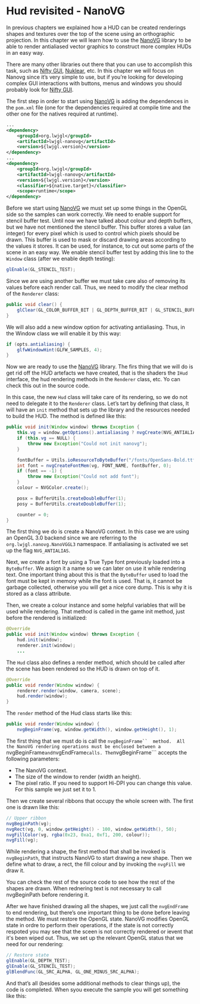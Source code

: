 # Hud revisited - NanoVG

In previous chapters we explained how a HUD can be created renderings shapes and textures over the top of the scene using an orthographic projection.  In this chapter we will learn how to use the [NanoVG](https://github.com/memononen/nanovg) library to be able to render antialiased vector graphics to construct more complex HUDs in an easy way.

There are many other libraries out there that you can use to accomplish this task, such as [Nifty GUI](https://github.com/nifty-gui/nifty-gui), [Nuklear](https://github.com/vurtun/nuklear), etc. In this chapter we will focus on Nanovg since it’s very simple to use, but if you’re looking for developing complex GUI interactions with buttons, menus and windows you should probably look for [Nifty GUI](https://github.com/nifty-gui/nifty-gui).

The first step in order to start using [NanoVG](https://github.com/memononen/nanovg) is adding the dependences in the ```pom.xml``` file (one  for the dependencies required at compile time and the other one for the natives required at runtime).

```xml
...
<dependency>
	<groupId>org.lwjgl</groupId>
	<artifactId>lwjgl-nanovg</artifactId>
	<version>${lwjgl.version}</version>
</dependency>
...
<dependency>
	<groupId>org.lwjgl</groupId>
	<artifactId>lwjgl-nanovg</artifactId>
	<version>${lwjgl.version}</version>
	<classifier>${native.target}</classifier>
	<scope>runtime</scope>
</dependency>
```

Before we start using [NanoVG](https://github.com/memononen/nanovg) we must set up some things in the OpenGL side so the samples can work correctly. We need to enable support for stencil buffer test. Until now we have talked about colour and depth buffers, but we have not mentioned the stencil buffer. This buffer stores a value (an integer) for every pixel which is used to control which pixels should be drawn. This buffer is used to mask or discard drawing areas according to the values it stores. It can be used, for instance, to cut out some parts of the scene in an easy way. We enable stencil buffer test by adding this line to the ```Window``` class (after we enable depth testing):

```java
glEnable(GL_STENCIL_TEST);
```

Since we are using another buffer we must take care also of removing its values before each render call. Thus, we need to modify the clear method of the ```Renderer``` class:

```java
public void clear() {
    glClear(GL_COLOR_BUFFER_BIT | GL_DEPTH_BUFFER_BIT | GL_STENCIL_BUFFER_BIT);
}
```

We will also add a new window option for activating antialiasing. Thus, in the Window class we will enable it by this way:

```java
if (opts.antialiasing) {
    glfwWindowHint(GLFW_SAMPLES, 4);
}
```

Now we are ready to use the [NanoVG](https://github.com/memononen/nanovg) library. The firs thing that we will do is get rid off the HUD artefacts we have created, that is the shaders the ```IHud``` interface, the hud rendering methods in the ```Renderer``` class, etc. Yo can check this out in the source code. 

In this case, the new ```Hud``` class will take care of its rendering, so we do not need to delegate it to the ```Renderer``` class. Let’s tart by defining that class, It will have an ```init``` method that sets up the library and the resources needed to build the HUD. The method is defined like this:

```java
public void init(Window window) throws Exception {
    this.vg = window.getOptions().antialiasing ? nvgCreate(NVG_ANTIALIAS | NVG_STENCIL_STROKES) : nvgCreate(NVG_STENCIL_STROKES);
    if (this.vg == NULL) {
        throw new Exception("Could not init nanovg");
    }

    fontBuffer = Utils.ioResourceToByteBuffer("/fonts/OpenSans-Bold.ttf", 150 * 1024);
    int font = nvgCreateFontMem(vg, FONT_NAME, fontBuffer, 0);
    if (font == -1) {
        throw new Exception("Could not add font");
    }
    colour = NVGColor.create();

    posx = BufferUtils.createDoubleBuffer(1);
    posy = BufferUtils.createDoubleBuffer(1);

    counter = 0;
}
```
The first thing we do is create a NanoVG context. In this case we are using an OpenGL 3.0 backend since we are referring to the ```org.lwjgl.nanovg.NanoVGGL3``` namespace. If antialiasing is activated we set up the flag ```NVG_ANTIALIAS```.
 
Next, we create a font by using a True Type font previously loaded into a ```ByteBuffer```. We assign it a name so we can later on use it while rendering text. One important thing about this is that the ```ByteBuffer``` used to load the font must be kept in memory while the font is used. That is, it cannot be garbage collected, otherwise you will get a nice core dump. This is why it is stored as a class attribute.

Then, we create a colour instance and some helpful variables that will be used while rendering. That  method is called in the game init method, just before the rendered is initialized:

```java
@Override
public void init(Window window) throws Exception {
    hud.init(window);
    renderer.init(window);
    ...
```

The ```Hud``` class also defines a render method, which should be called after the scene has been rendered so the HUD is drawn on top of it.

```java
@Override
public void render(Window window) {
    renderer.render(window, camera, scene);
    hud.render(window);
}
```

The ```render``` method of the Hud class starts like this:

```java
public void render(Window window) {
    nvgBeginFrame(vg, window.getWidth(), window.getHeight(), 1);
```

The first thing that we must do is call the ```nvgBeginFrame``  method.  All the NanoVG rendering operations must be enclosed between a ```nvgBeginFrame``` and ```nvgEndFrame``` calls. The ```nvgBeginFrame``` accepts the following parameters:
* The NanoVG context.
* The size of the window to render (width an height).
* The pixel ratio. If you need to support Hi-DPI  you can change this value. For this sample we just set it to 1.

Then we create several ribbons that occupy the whole screen with. The first one is drawn like this:

```java
// Upper ribbon
nvgBeginPath(vg);
nvgRect(vg, 0, window.getHeight() - 100, window.getWidth(), 50);
nvgFillColor(vg, rgba(0x23, 0xa1, 0xf1, 200, colour));
nvgFill(vg);
```

While rendering a shape, the first method that shall be invoked is  ```nvgBeginPath```, that instructs NanoVG to start drawing a new shape. Then we define what to draw, a rect, the fill colour and by invoking the ```nvgFill``` we draw it.

You can check the rest of the source code to see how the rest of the shapes are drawn. When rednering text is not necessary to call  nvgBeginPath before rendering it.

After we have finished drawing all the shapes, we just call the ```nvgEndFrame``` to end rendering, but there’s one important thing to be done before leaving the method. We must restore the OpenGL state. NanoVG modifies OpenGL state in ordre to perform their operations, if the state is not correctly respoted you  may see that the sceen is not correctly rendered or ievent that it's been wiped out. Thus, we set up the relevant OpenGL status that we need for our rendering:

```java
// Restore state
glEnable(GL_DEPTH_TEST);
glEnable(GL_STENCIL_TEST);
glBlendFunc(GL_SRC_ALPHA, GL_ONE_MINUS_SRC_ALPHA);
```

And that’s all (besides some additional methods to clear things up), the code is completed. When syou execute the sample you will get something like this:



